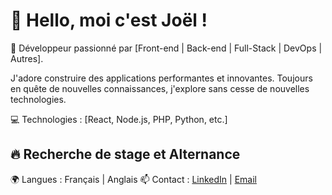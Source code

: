 # 👋 Hello, moi c'est Joël !

🚀 Développeur passionné par [Front-end | Back-end | Full-Stack | DevOps | Autres]. 

J'adore construire des applications performantes et innovantes. Toujours en quête de
nouvelles connaissances, j'explore sans cesse de nouvelles technologies.

💻 Technologies : [React, Node.js, PHP, Python, etc.]


## 🔥 Recherche de stage et Alternance

🌍 Langues : Français | Anglais
📫 Contact : [LinkedIn](https://www.linkedin.com/in/jo%C3%ABl-nutsugan-688a232b1/) | [Email](mailto:joelnutsugan@gmail.com)
